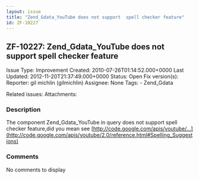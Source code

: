 ```yaml
---
layout: issue
title: "Zend_Gdata_YouTube does not support  spell checker feature"
id: ZF-10227
---
```


ZF-10227: Zend\_Gdata\_YouTube does not support spell checker feature
---------------------------------------------------------------------

 Issue Type: Improvement Created: 2010-07-26T01:14:52.000+0000 Last Updated: 2012-11-20T21:37:49.000+0000 Status: Open Fix version(s): 
 Reporter:  gil michlin (gilmichlin)  Assignee:  None  Tags: - Zend\_Gdata
 
 Related issues: 
 Attachments: 
### Description

The component Zend\_Gdata\_YouTube in query does not support spell checker feature,did you mean see [http://code.google.com/apis/youtube/…](http://code.google.com/apis/youtube/2.0/reference.html#Spelling_Suggestions)

 

 

### Comments

No comments to display
